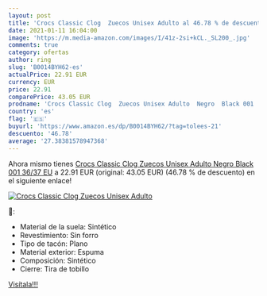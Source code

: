 ```yaml
---
layout: post
title: 'Crocs Classic Clog  Zuecos Unisex Adulto al 46.78 % de descuento'
date: 2021-01-11 16:04:00
image: 'https://m.media-amazon.com/images/I/41z-2si+kCL._SL200_.jpg'
comments: true
category: ofertas
author: ring
slug: 'B0014BYH62-es'
actualPrice: 22.91 EUR
currency: EUR
price: 22.91
comparePrice: 43.05 EUR
prodname: 'Crocs Classic Clog  Zuecos Unisex Adulto  Negro  Black 001   36/37 EU'
country: 'es'
flag: '🇪🇸'
buyurl: 'https://www.amazon.es/dp/B0014BYH62/?tag=tolees-21'
descuento: '46.78'
average: '27.38381578947368'
---
```


Ahora mismo tienes [Crocs Classic Clog  Zuecos Unisex Adulto  Negro  Black 001   36/37 EU](https://www.amazon.es/dp/B0014BYH62/?tag=tolees-21) a 22.91 EUR (original: 43.05 EUR) (46.78 %  de descuento) en el siguiente enlace!

[![Crocs Classic Clog  Zuecos Unisex Adulto](https://m.media-amazon.com/images/I/41z-2si+kCL._SL200_.jpg)](https://www.amazon.es/dp/B0014BYH62/?tag=tolees-21)

🔎:

- Material de la suela: Sintético
- Revestimiento: Sin forro
- Tipo de tacón: Plano
- Material exterior: Espuma
- Composición: Sintético
- Cierre: Tira de tobillo

[Visítala!!!](https://www.amazon.es/dp/B0014BYH62/?tag=tolees-21)
